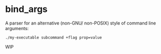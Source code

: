# bind_args

A parser for an alternative (non-GNU/ non-POSIX) style of command line arguments:

```shell
./my-executable subcommand +flag prop=value 
```

WIP

